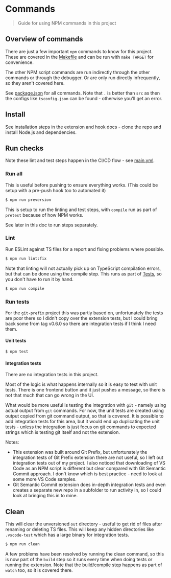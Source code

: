 # Commands
> Guide for using NPM commands in this project


## Overview of commands

There are just a few important `npm` commands to know for this project. These are covered in the [Makefile](/Makefile) and can be run with `make TARGET` for convenience.

The other NPM script commands are run indirectly through the other commands or through the debugger. Or are only run directly infrequently, so they aren't covered here.

See [package.json](/package.json) for all commands. Note that `.` is better than `src` as then the configs like `tsconfig.json` can be found - otherwise you'll get an error.


## Install

See installation steps in the extension and hook docs - clone the repo and install Node.js and dependencies.


## Run checks

Note these lint and test steps happen in the CI/CD flow - see [main.yml](/.github/workflows/main.yml).

### Run all

This is useful before pushing to ensure everything works. (This could be setup with a pre-push hook too to automated it)

```sh
$ npm run preversion
```

This is setup to run the linting and test steps, with `compile` run as part of `pretest` because of how NPM works.

See later in this doc to run steps separately.

### Lint

Run ESLint against TS files for a report and fixing problems where possible.

```sh
$ npm run lint:fix
```

Note that linting will not actually pick up on TypeScript compilation errors, but that can be done using the compile step. This runs as part of [Tests](#run-tests), so you don't have to run it by hand.

```sh
$ npm run compile
```

### Run tests

For the `git-prefix` project this was partly based on, unfortunately the tests are poor there so I didn't copy over the extension tests, but I could bring back some from tag v0.6.0 so there are integration tests if I think I need them.

#### Unit tests

```sh
$ npm test
```

#### Integration tests

There are no integration tests in this project.

Most of the logic is what happens internally so it is easy to test with unit tests. There is one frontend button and it just pushes a message, so there is not that much that can go wrong in the UI.

What would be more useful is testing the integration with `git` - namely using actual output from `git` commands. For now, the unit tests are created using output copied from git command output, so that is covered. It is possible to add integration tests for this area, but it would end up duplicating the unit tests - unless the integration is just focus on git commands to expected strings which is testing git itself and not the extension.

Notes:

- This extension was built around Git Prefix, but unfortunately the integration tests of Git Prefix extension there are not useful, so I left out integration tests out of my project. I also noticed that downloading of VS Code as an NPM script is different but clear compared with Git Semantic Commit approach. I don't know which is best practice - need to look at some more VS Code samples.
- Git Semantic Commit extension does in-depth integration tests and even creates a separate new repo in a subfolder to run activity in, so I could look at bringing this in to mine.


## Clean

This will clear the unversioned `out` directory - useful to get rid of files after renaming or deleting TS files. This will keep any hidden directories like `.vscode-test` which has a large binary for integration tests.

```sh
$ npm run clean
```

A few problems have been resolved by running the clean command, so this is now part of the `build` step so it runs every time when doing tests or running the extension. Note that the build/compile step happens as part of `watch` too, so it is covered there.
